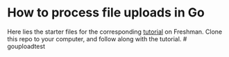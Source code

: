 # How to process file uploads in Go

Here lies the starter files for the corresponding
[tutorial](https://freshman.tech/file-upload-golang/) on Freshman. Clone this
repo to your computer, and follow along with the tutorial.
#   g o u p l o a d t e s t  
 